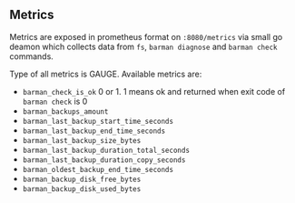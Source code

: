 ## Metrics

Metrics are exposed in prometheus format on `:8080/metrics` via small go deamon which collects data from `fs`, `barman diagnose` and `barman check` commands.

Type of all metrics is GAUGE.
Available metrics are:
 * `barman_check_is_ok` 0 or 1. 1 means ok and returned when exit code of `barman check` is 0
 * `barman_backups_amount`
 * `barman_last_backup_start_time_seconds`
 * `barman_last_backup_end_time_seconds`
 * `barman_last_backup_size_bytes`
 * `barman_last_backup_duration_total_seconds`
 * `barman_last_backup_duration_copy_seconds`
 * `barman_oldest_backup_end_time_seconds`
 * `barman_backup_disk_free_bytes`
 * `barman_backup_disk_used_bytes`
